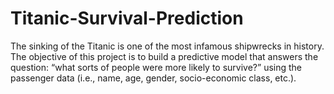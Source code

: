 # Titanic-Survival-Prediction
The sinking of the Titanic is one of the most infamous shipwrecks in history.
The objective of this project is to build a predictive model that answers the question: “what sorts of people were more likely to survive?” using the passenger data (i.e., name, age, gender, socio-economic class, etc.).
